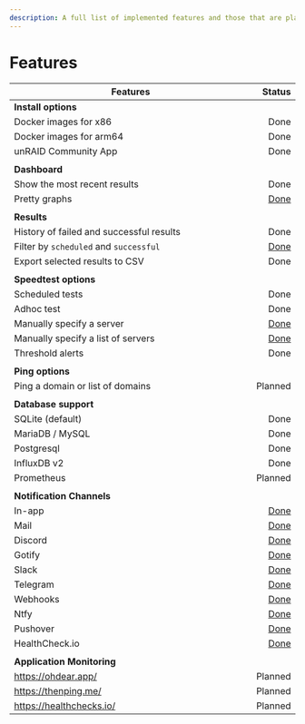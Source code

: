 ```yaml
---
description: A full list of implemented features and those that are planned.
---
```


# Features

<table><thead><tr><th width="563">Features</th><th align="right">Status</th></tr></thead><tbody><tr><td><strong>Install options</strong></td><td align="right"></td></tr><tr><td>Docker images for x86</td><td align="right">Done</td></tr><tr><td>Docker images for arm64</td><td align="right">Done</td></tr><tr><td>unRAID Community App</td><td align="right">Done</td></tr><tr><td></td><td align="right"></td></tr><tr><td><strong>Dashboard</strong></td><td align="right"></td></tr><tr><td>Show the most recent results</td><td align="right">Done</td></tr><tr><td>Pretty graphs</td><td align="right"><a href="https://github.com/alexjustesen/speedtest-tracker/pull/213">Done</a></td></tr><tr><td></td><td align="right"></td></tr><tr><td><strong>Results</strong></td><td align="right"></td></tr><tr><td>History of failed and successful results</td><td align="right">Done</td></tr><tr><td>Filter by <code>scheduled</code> and <code>successful</code></td><td align="right"><a href="https://github.com/alexjustesen/speedtest-tracker/pull/318">Done</a></td></tr><tr><td>Export selected results to CSV</td><td align="right">Done</td></tr><tr><td></td><td align="right"></td></tr><tr><td><strong>Speedtest options</strong></td><td align="right"></td></tr><tr><td>Scheduled tests</td><td align="right">Done</td></tr><tr><td>Adhoc test</td><td align="right">Done</td></tr><tr><td>Manually specify a server</td><td align="right"><a href="https://github.com/alexjustesen/speedtest-tracker/pull/216">Done</a></td></tr><tr><td>Manually specify a list of servers</td><td align="right"><a href="https://github.com/alexjustesen/speedtest-tracker/pull/216">Done</a></td></tr><tr><td>Threshold alerts</td><td align="right">Done</td></tr><tr><td></td><td align="right"></td></tr><tr><td><strong>Ping options</strong></td><td align="right"></td></tr><tr><td>Ping a domain or list of domains</td><td align="right">Planned</td></tr><tr><td></td><td align="right"></td></tr><tr><td><strong>Database support</strong></td><td align="right"></td></tr><tr><td>SQLite (default)</td><td align="right">Done</td></tr><tr><td>MariaDB / MySQL</td><td align="right">Done</td></tr><tr><td>Postgresql</td><td align="right">Done</td></tr><tr><td>InfluxDB v2</td><td align="right">Done</td></tr><tr><td>Prometheus</td><td align="right">Planned</td></tr><tr><td></td><td align="right"></td></tr><tr><td><strong>Notification Channels</strong></td><td align="right"></td></tr><tr><td>In-app</td><td align="right"><a href="https://github.com/alexjustesen/speedtest-tracker/releases/tag/v0.1.0">Done</a></td></tr><tr><td>Mail</td><td align="right"><a href="https://github.com/alexjustesen/speedtest-tracker/releases/tag/v0.4.0">Done</a></td></tr><tr><td>Discord</td><td align="right"><a href="https://github.com/alexjustesen/speedtest-tracker/pull/1196">Done</a></td></tr><tr><td>Gotify</td><td align="right"><a href="https://github.com/alexjustesen/speedtest-tracker/pull/1561">Done</a></td></tr><tr><td>Slack</td><td align="right"><a href="https://github.com/alexjustesen/speedtest-tracker/pull/1522">Done</a></td></tr><tr><td>Telegram</td><td align="right"><a href="https://github.com/alexjustesen/speedtest-tracker/pull/265">Done</a></td></tr><tr><td>Webhooks</td><td align="right"><a href="https://github.com/alexjustesen/speedtest-tracker/releases/tag/v0.15.0">Done</a></td></tr><tr><td>Ntfy</td><td align="right"><a href="https://github.com/alexjustesen/speedtest-tracker/pull/1579">Done</a></td></tr><tr><td>Pushover</td><td align="right"><a href="https://github.com/alexjustesen/speedtest-tracker/pull/1574">Done</a></td></tr><tr><td>HealthCheck.io</td><td align="right"><a href="https://github.com/alexjustesen/speedtest-tracker/pull/1567">Done</a></td></tr><tr><td></td><td align="right"></td></tr><tr><td><strong>Application Monitoring</strong></td><td align="right"></td></tr><tr><td><a href="https://ohdear.app/">https://ohdear.app/</a></td><td align="right">Planned</td></tr><tr><td><a href="https://thenping.me/">https://thenping.me/</a></td><td align="right">Planned</td></tr><tr><td><a href="https://healthchecks.io/">https://healthchecks.io/</a></td><td align="right">Planned</td></tr></tbody></table>
